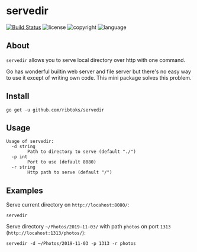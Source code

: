 # servedir

[![Build Status](https://travis-ci.org/ribtoks/servedir.svg?branch=master)](https://travis-ci.org/ribtoks/servedir)
![license](https://img.shields.io/badge/license-MIT-blue.svg)
![copyright](https://img.shields.io/badge/%C2%A9-Taras_Kushnir-blue.svg)
![language](https://img.shields.io/badge/language-go-blue.svg)

## About

`servedir` allows you to serve local directory over http with one command.

Go has wonderful builtin web server and file server but there's no easy way to use it except of writing own code. This mini package solves this problem.

## Install

`go get -u github.com/ribtoks/servedir`

## Usage

    Usage of servedir:
      -d string
        	Path to directory to serve (default "./")
      -p int
        	Port to use (default 8080)
      -r string
        	Http path to serve (default "/")

## Examples

Serve current directory on `http://locahost:8080/`:

    servedir
    
Serve directory `~/Photos/2019-11-03/` with path `photos` on port `1313` (`http://locahost:1313/photos/`):

    servedir -d ~/Photos/2019-11-03 -p 1313 -r photos
